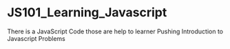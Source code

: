 # JS101_Learning_Javascript
There is a JavaScript Code those are help to learner
Pushing Introduction to Javascript Problems
